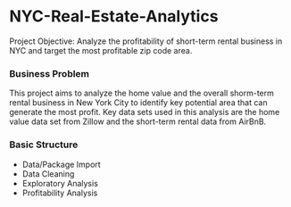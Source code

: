 # NYC-Real-Estate-Analytics
Project Objective: Analyze the profitability of short-term rental business in NYC and target the most profitable zip code area.


### Business Problem
This project aims to analyze the home value and the overall shorm-term rental business in New York City to identify key potential area that can generate the most profit. Key data sets used in this analysis are the home value data set from Zillow and the short-term rental data from AirBnB.

### Basic Structure
- Data/Package Import 
- Data Cleaning
- Exploratory Analysis
- Profitability Analysis

